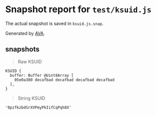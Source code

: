 # Snapshot report for `test/ksuid.js`

The actual snapshot is saved in `ksuid.js.snap`.

Generated by [AVA](https://ava.li).

## snapshots

> Raw KSUID

    KSUID {
      buffer: Buffer @Uint8Array [
        05e0a380 decafbad decafbad decafbad decafbad
      ],
    }

> String KSUID

    '0pzfkzbdSrXVPmyPkIifCqPqh8X'
